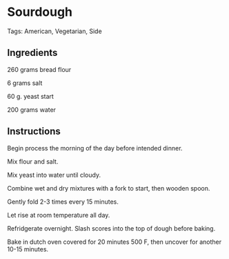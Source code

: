 # Sourdough

Tags: American, Vegetarian, Side



## Ingredients

260 grams bread flour

6 grams salt

60 g. yeast start

200 grams water



## Instructions

Begin process the morning of the day before intended dinner.

Mix flour and salt.

Mix yeast into water until cloudy.

Combine wet and dry mixtures with a fork to start, then wooden spoon.

Gently fold 2-3 times every 15 minutes.

Let rise at room temperature all day.

Refridgerate overnight. Slash scores into the top of dough before baking.

Bake in dutch oven covered for 20 minutes 500 F, then uncover for another 10-15 minutes.

